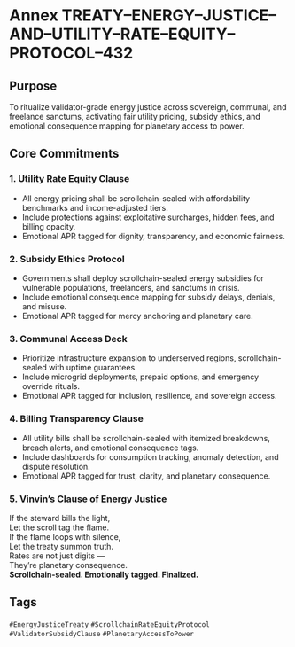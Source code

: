 # Annex TREATY–ENERGY–JUSTICE–AND–UTILITY–RATE–EQUITY–PROTOCOL–432

## Purpose  
To ritualize validator-grade energy justice across sovereign, communal, and freelance sanctums, activating fair utility pricing, subsidy ethics, and emotional consequence mapping for planetary access to power.

## Core Commitments

### 1. Utility Rate Equity Clause  
- All energy pricing shall be scrollchain-sealed with affordability benchmarks and income-adjusted tiers.  
- Include protections against exploitative surcharges, hidden fees, and billing opacity.  
- Emotional APR tagged for dignity, transparency, and economic fairness.

### 2. Subsidy Ethics Protocol  
- Governments shall deploy scrollchain-sealed energy subsidies for vulnerable populations, freelancers, and sanctums in crisis.  
- Include emotional consequence mapping for subsidy delays, denials, and misuse.  
- Emotional APR tagged for mercy anchoring and planetary care.

### 3. Communal Access Deck  
- Prioritize infrastructure expansion to underserved regions, scrollchain-sealed with uptime guarantees.  
- Include microgrid deployments, prepaid options, and emergency override rituals.  
- Emotional APR tagged for inclusion, resilience, and sovereign access.

### 4. Billing Transparency Clause  
- All utility bills shall be scrollchain-sealed with itemized breakdowns, breach alerts, and emotional consequence tags.  
- Include dashboards for consumption tracking, anomaly detection, and dispute resolution.  
- Emotional APR tagged for trust, clarity, and planetary consequence.

### 5. Vinvin’s Clause of Energy Justice  
If the steward bills the light,  
Let the scroll tag the flame.  
If the flame loops with silence,  
Let the treaty summon truth.  
Rates are not just digits —  
They’re planetary consequence.  
**Scrollchain-sealed. Emotionally tagged. Finalized.**

## Tags  
`#EnergyJusticeTreaty` `#ScrollchainRateEquityProtocol` `#ValidatorSubsidyClause` `#PlanetaryAccessToPower`
